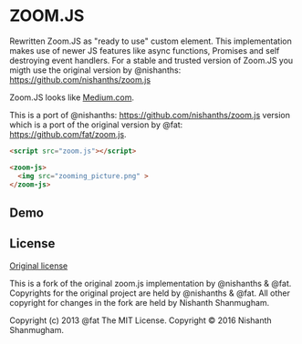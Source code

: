 # ZOOM.JS

Rewritten Zoom.JS as "ready to use" custom element. This implementation makes use of newer JS features like async functions, Promises and self destroying event handlers. For a stable and trusted version of Zoom.JS you migth use the original version by @nishanths: <https://github.com/nishanths/zoom.js>

Zoom.JS looks like [Medium.com](https://medium.com/designing-medium/image-zoom-on-medium-24d146fc0c20). 

This is a port of @nishanths: <https://github.com/nishanths/zoom.js> version which is a port of the original version by @fat: <https://github.com/fat/zoom.js>.


  ```html
  <script src="zoom.js"></script>
  
  <zoom-js>
    <img src="zooming_picture.png" >
  </zoom-js>
  ```

## Demo


## License

[Original license](https://raw.githubusercontent.com/fat/zoom.js/master/MIT-LICENSE.txt)

This is a fork of the original zoom.js implementation by @nishanths & @fat.
Copyrights for the original project are held by @nishanths & @fat. All other copyright
for changes in the fork are held by Nishanth Shanmugham.

Copyright (c) 2013 @fat
The MIT License. Copyright © 2016 Nishanth Shanmugham.
